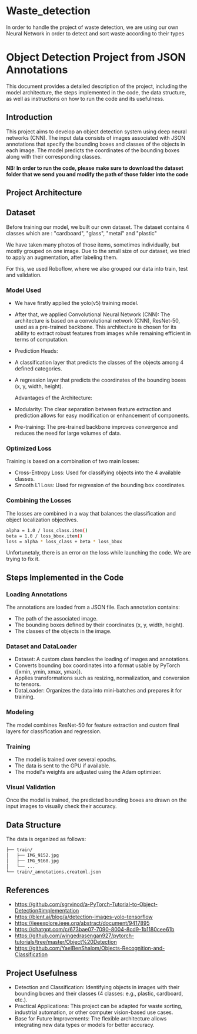 # Waste_detection
In order to handle the project of waste detection, we are using our own Neural Network in order to detect and sort waste according to their types

# Object Detection Project from JSON Annotations
This document provides a detailed description of the project, including the model architecture, the steps implemented in the code, the data structure, as well as instructions on how to run the code and its usefulness.

## Introduction
This project aims to develop an object detection system using deep neural networks (CNN). The input data consists of images associated with JSON annotations that specify the bounding boxes and classes of the objects in each image. The model predicts the coordinates of the bounding boxes along with their corresponding classes.

<b>
NB: In order to run the code, please make sure to download the dataset folder that we send you and modify the path of those folder into the code
</b>

## Project Architecture
## Dataset
Before training our model, we built our own dataset. 
The dataset contains 4 classes which are : "cardboard", "glass", "metal" and "plastic"

We have taken many photos of those items, sometimes individually, but mostly grouped on one image.
Due to the small size of our dataset, we tried to apply an augmentation, after labeling them.

For this, we used Roboflow, where we also grouped our data into train, test and validation.


### Model Used
- We have firstly applied the yolo(v5) training model.
- After that, we applied Convolutional Neural Network (CNN): The architecture is based on a convolutional network (CNN), ResNet-50, used as a pre-trained backbone. This architecture is chosen for its ability to extract robust features from images while remaining efficient in terms of computation.
- Prediction Heads:
- A classification layer that predicts the classes of the objects among 4 defined categories.
- A regression layer that predicts the coordinates of the bounding boxes (x, y, width, height).

   Advantages of the Architecture:
- Modularity: The clear separation between feature extraction and prediction allows for easy modification or enhancement of components.
- Pre-training: The pre-trained backbone improves convergence and reduces the need for large volumes of data.
  
### Optimized Loss

Training is based on a combination of two main losses:
- Cross-Entropy Loss: Used for classifying objects into the 4 available classes.
- Smooth L1 Loss: Used for regression of the bounding box coordinates.

### Combining the Losses
The losses are combined in a way that balances the classification and object localization objectives.

```bash
alpha = 1.0 / loss_class.item()
beta = 1.0 / loss_bbox.item()
loss = alpha * loss_class + beta * loss_bbox
````

Unfortunetaly, there is an error on the loss while launching the code. We are trying to fix it.

## Steps Implemented in the Code

### Loading Annotations

The annotations are loaded from a JSON file. Each annotation contains:

- The path of the associated image.
- The bounding boxes defined by their coordinates (x, y, width, height).
- The classes of the objects in the image.

### Dataset and DataLoader

- Dataset: A custom class handles the loading of images and annotations.
- Converts bounding box coordinates into a format usable by PyTorch ([xmin, ymin, xmax, ymax]).
- Applies transformations such as resizing, normalization, and conversion to tensors.
- DataLoader: Organizes the data into mini-batches and prepares it for training.
  
### Modeling

The model combines ResNet-50 for feature extraction and custom final layers for classification and regression.

### Training

- The model is trained over several epochs.
- The data is sent to the GPU if available.
- The model's weights are adjusted using the Adam optimizer.

### Visual Validation

Once the model is trained, the predicted bounding boxes are drawn on the input images to visually check their accuracy.

## Data Structure

The data is organized as follows:
```bash
├── train/
│   ├── IMG_9152.jpg
│   ├── IMG_9168.jpg
│   └── ...
└── train/_annotations.createml.json
```



## References
- https://github.com/sgrvinod/a-PyTorch-Tutorial-to-Object-Detection#implementation
- https://blent.ai/blog/a/detection-images-yolo-tensorflow
- https://ieeexplore.ieee.org/abstract/document/9417895
- https://chatgpt.com/c/673bae07-7090-8004-8cd9-1b1180cee61b
- https://github.com/wingedrasengan927/pytorch-tutorials/tree/master/Object%20Detection
- https://github.com/YaelBenShalom/Objects-Recognition-and-Classification


## Project Usefulness

- Detection and Classification: Identifying objects in images with their bounding boxes and their classes (4 classes: e.g., plastic, cardboard, etc.).
- Practical Applications: This project can be adapted for waste sorting, industrial automation, or other computer vision-based use cases.
- Base for Future Improvements: The flexible architecture allows integrating new data types or models for better accuracy.
